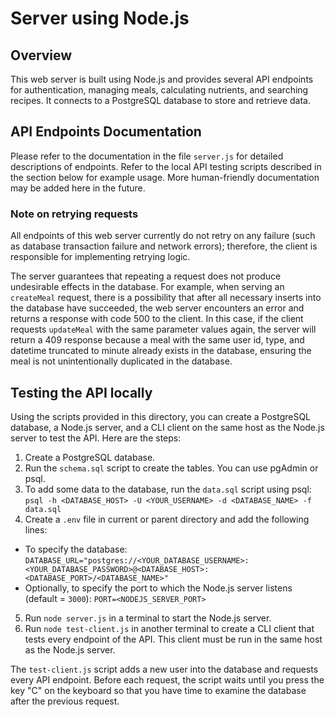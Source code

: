 # Server using Node.js

## Overview

This web server is built using Node.js and provides several API endpoints for authentication, managing meals, calculating nutrients, and searching recipes. It connects to a PostgreSQL database to store and retrieve data.

## API Endpoints Documentation

Please refer to the documentation in the file `server.js` for detailed descriptions of endpoints. Refer to the local API testing scripts described in the section below for example usage. More human-friendly documentation may be added here in the future.

### Note on retrying requests

All endpoints of this web server currently do not retry on any failure (such as database transaction failure and network errors); therefore, the client is responsible for implementing retrying logic.

The server guarantees that repeating a request does not produce undesirable effects in the database. For example, when serving an `createMeal` request, there is a possibility that after all necessary inserts into the database have succeeded, the web server encounters an error and returns a response with code 500 to the client. In this case, if the client requests `updateMeal` with the same parameter values again, the server will return a 409 response because a meal with the same user id, type, and datetime truncated to minute already exists in the database, ensuring the meal is not unintentionally duplicated in the database.

## Testing the API locally

Using the scripts provided in this directory, you can create a PostgreSQL database, a Node.js server, and a CLI client on the same host as the Node.js server to test the API. Here are the steps:

1. Create a PostgreSQL database.
2. Run the `schema.sql` script to create the tables. You can use pgAdmin or psql. 
3. To add some data to the database, run the `data.sql` script using psql:
```psql -h <DATABASE_HOST> -U <YOUR_USERNAME> -d <DATABASE_NAME> -f data.sql```
4. Create a `.env` file in current or parent directory and add the following lines:
 * To specify the database: ```DATABASE_URL="postgres://<YOUR_DATABASE_USERNAME>:<YOUR_DATABASE_PASSWORD>@<DATABASE_HOST>:<DATABASE_PORT>/<DATABASE_NAME>"```
 * Optionally, to specify the port to which the Node.js server listens (default = `3000`): ```PORT=<NODEJS_SERVER_PORT>```
5. Run `node server.js` in a terminal to start the Node.js server.
6. Run `node test-client.js` in another terminal to create a CLI client that tests every endpoint of the API. This client must be run in the same host as the Node.js server.

The `test-client.js` script adds a new user into the database and requests every API endpoint. Before each request, the script waits until you press the key "C" on the keyboard so that you have time to examine the database after the previous request.